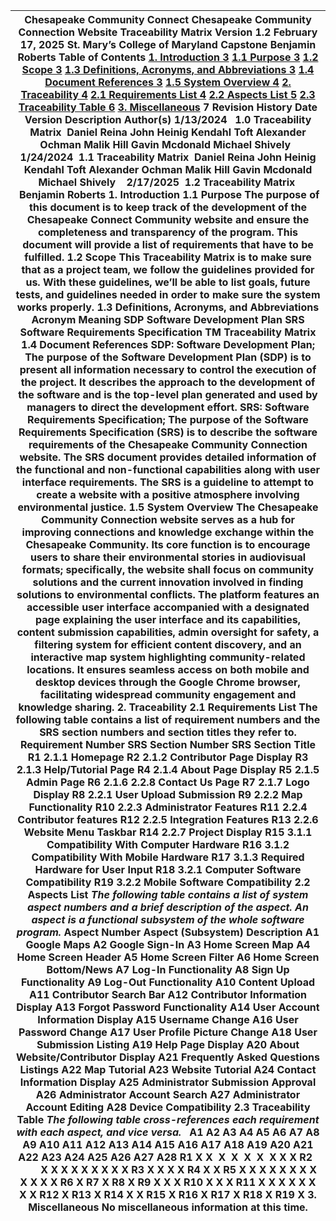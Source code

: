 

| Chesapeake Community Connect   Chesapeake Community Connection Website Traceability Matrix Version 1.2 February 17, 2025 St. Mary’s College of Maryland Capstone  Benjamin Roberts  Table of Contents [1\. Introduction	3](https://docs.google.com/document/d/1Hm7tWzJlMyw98lr3hZMZ7nvr1iV2Ggv57NOr2YyLjYA/edit#heading=h.4llmx9d5y2w4) [1.1 Purpose	3](https://docs.google.com/document/d/1Hm7tWzJlMyw98lr3hZMZ7nvr1iV2Ggv57NOr2YyLjYA/edit#heading=h.lhfunsq1rwnp) [1.2 Scope	3](https://docs.google.com/document/d/1Hm7tWzJlMyw98lr3hZMZ7nvr1iV2Ggv57NOr2YyLjYA/edit#heading=h.fn52nonwa6gd) [1.3 Definitions, Acronyms, and Abbreviations	3](https://docs.google.com/document/d/1Hm7tWzJlMyw98lr3hZMZ7nvr1iV2Ggv57NOr2YyLjYA/edit#heading=h.3qwmy1vikxr1) [1.4 Document References	3](https://docs.google.com/document/d/1Hm7tWzJlMyw98lr3hZMZ7nvr1iV2Ggv57NOr2YyLjYA/edit#heading=h.dhbfh3x1pcv1) [1.5 System Overview	4](https://docs.google.com/document/d/1Hm7tWzJlMyw98lr3hZMZ7nvr1iV2Ggv57NOr2YyLjYA/edit#heading=h.kkdebcn48kl5) [2\. Traceability	4](https://docs.google.com/document/d/1Hm7tWzJlMyw98lr3hZMZ7nvr1iV2Ggv57NOr2YyLjYA/edit#heading=h.g2mq4cjkhad) [2.1 Requirements List	4](https://docs.google.com/document/d/1Hm7tWzJlMyw98lr3hZMZ7nvr1iV2Ggv57NOr2YyLjYA/edit#heading=h.ketd1l98fqrg) [2.2 Aspects List	5](https://docs.google.com/document/d/1Hm7tWzJlMyw98lr3hZMZ7nvr1iV2Ggv57NOr2YyLjYA/edit#heading=h.rehvblxju8di) [2.3 Traceability Table	6](https://docs.google.com/document/d/1Hm7tWzJlMyw98lr3hZMZ7nvr1iV2Ggv57NOr2YyLjYA/edit#heading=h.lmm6c9lh1056) [3\. Miscellaneous](https://docs.google.com/document/d/1Hm7tWzJlMyw98lr3hZMZ7nvr1iV2Ggv57NOr2YyLjYA/edit#heading=h.emgltnueoieo)	7    Revision History Date Version Description Author(s) 1/13/2024   1.0 Traceability Matrix  Daniel Reina  John Heinig Kendahl Toft Alexander Ochman Malik Hill  Gavin Mcdonald Michael Shively   1/24/2024  1.1 Traceability Matrix  Daniel Reina  John Heinig Kendahl Toft Alexander Ochman Malik Hill  Gavin Mcdonald Michael Shively    2/17/2025  1.2 Traceability Matrix   Benjamin Roberts     1\. Introduction  1.1 Purpose The purpose of this document is to keep track of the development of the Chesapeake Connect Community website and ensure the completeness and transparency of the program. This document will provide a list of requirements that have to be fulfilled.   1.2 Scope This Traceability Matrix is to make sure that as a project team, we follow the guidelines provided for us. With these guidelines, we’ll be able to list goals, future tests, and guidelines needed in order to make sure the system works properly. 1.3 Definitions, Acronyms, and Abbreviations Acronym Meaning SDP Software Development Plan SRS Software Requirements Specification TM Traceability Matrix  1.4 Document References  SDP: Software Development Plan; The purpose of the Software Development Plan (SDP) is to present all information necessary to control the execution of the project. It describes the approach to the development of the software and is the top-level plan generated and used by managers to direct the development effort. SRS: Software Requirements Specification; The purpose of the Software Requirements Specification (SRS) is to describe the software requirements of the Chesapeake Community Connection website. The SRS document provides detailed information of the functional and non-functional capabilities along with user interface requirements. The SRS is a guideline to attempt to create a website with a positive atmosphere involving environmental justice. 1.5 System Overview  The Chesapeake Community Connection website serves as a hub for improving connections and knowledge exchange within the Chesapeake Community. Its core function is to encourage users to share their environmental stories in audiovisual formats; specifically, the website shall focus on community solutions and the current innovation involved in finding solutions to environmental conflicts. The platform features an accessible user interface accompanied with a designated page explaining the user interface and its capabilities, content submission capabilities, admin oversight for safety, a filtering system for efficient content discovery, and an interactive map system highlighting community-related locations. It ensures seamless access on both mobile and desktop devices through the Google Chrome browser, facilitating widespread community engagement and knowledge sharing.   2\. Traceability  2.1 Requirements List  The following table contains a list of requirement numbers and the SRS section numbers and section titles they refer to.  Requirement Number SRS Section Number SRS Section Title R1 2.1.1 Homepage R2 2.1.2 Contributor Page Display R3 2.1.3 Help/Tutorial Page R4 2.1.4  About Page Display R5 2.1.5          Admin Page R6 2.1.6 2.2.8 Contact Us Page R7 2.1.7 Logo Display R8 2.2.1 User Upload Submission R9 2.2.2 Map Functionality R10 2.2.3 Administrator Features R11 2.2.4 Contributor features R12 2.2.5 Integration Features R13 2.2.6 Website Menu Taskbar R14 2.2.7 Project Display R15 3.1.1 Compatibility With Computer Hardware R16 3.1.2 Compatibility With Mobile Hardware R17 3.1.3 Required Hardware for User Input R18 3.2.1 Computer Software Compatibility R19 3.2.2 Mobile Software Compatibility 2.2 Aspects List *The following table contains a list of system aspect numbers and a brief description of the aspect. An aspect is a functional subsystem of the whole software program.* Aspect Number Aspect (Subsystem) Description A1 Google Maps A2 Google Sign-In A3 Home Screen Map A4 Home Screen Header A5 Home Screen Filter A6 Home Screen Bottom/News A7 Log-In Functionality A8 Sign Up Functionality A9 Log-Out Functionality A10 Content Upload A11 Contributor Search Bar A12 Contributor Information Display A13 Forgot Password Functionality A14 User Account Information Display A15 Username Change A16 User Password Change A17 User Profile Picture Change A18 User Submission Listing A19 Help Page Display A20 About Website/Contributor Display A21 Frequently Asked Questions Listings A22 Map Tutorial A23 Website Tutorial A24 Contact Information Display A25 Administrator Submission Approval A26 Administrator Account Search A27 Administrator Account Editing A28 Device Compatibility 2.3 Traceability Table *The following table cross-references each requirement with each aspect, and vice versa.*    A1 A2 A3 A4 A5 A6 A7 A8 A9 A10 A11 A12 A13 A14 A15 A16 A17 A18 A19 A20 A21 A22 A23 A24 A25 A26 A27 A28 R1  X X  X  X  X  X  X X X R2              X X X X X X X X X R3  X X X X R4  X X R5  X X X X X X X X X X X X R6  X R7  X R8  X R9 X X X R10  X X X R11  X X X X X X X X R12  X R13  X R14 X X R15  X R16  X R17  X R18  X R19  X 3\. Miscellaneous No miscellaneous information at this time.    |
| ----- |


